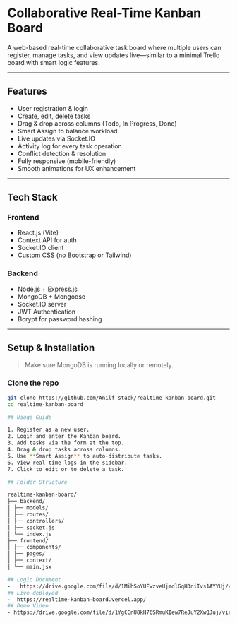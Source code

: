 #  Collaborative Real-Time Kanban Board

A web-based real-time collaborative task board where multiple users can register, manage tasks, and view updates live—similar to a minimal Trello board with smart logic features.

---

##  Features

- User registration & login  
- Create, edit, delete tasks  
- Drag & drop across columns (Todo, In Progress, Done)  
- Smart Assign to balance workload  
- Live updates via Socket.IO  
- Activity log for every task operation  
- Conflict detection & resolution  
- Fully responsive (mobile-friendly)  
- Smooth animations for UX enhancement

---

## Tech Stack

### Frontend
- React.js (Vite)
- Context API for auth
- Socket.IO client
- Custom CSS (no Bootstrap or Tailwind)

### Backend
- Node.js + Express.js
- MongoDB + Mongoose
- Socket.IO server
- JWT Authentication
- Bcrypt for password hashing

---

##  Setup & Installation

>  Make sure MongoDB is running locally or remotely.

###  Clone the repo
```bash
git clone https://github.com/Anilf-stack/realtime-kanban-board.git
cd realtime-kanban-board

## Usage Guide

1. Register as a new user.
2. Login and enter the Kanban board.
3. Add tasks via the form at the top.
4. Drag & drop tasks across columns.
5. Use **Smart Assign** to auto-distribute tasks.
6. View real-time logs in the sidebar.
7. Click to edit or to delete a task.

## Folder Structure

realtime-kanban-board/
├── backend/
│ ├── models/
│ ├── routes/
│ ├── controllers/
│ ├── socket.js
│ └── index.js
├── frontend/
│ ├── components/
│ ├── pages/
│ ├── context/
│ └── main.jsx

## Logic Document
-   https://drive.google.com/file/d/1MihSoYUFwzveUjmdlGqH3niIvs1AYYUj/view?usp=sharing
## Live deployed
-  https://realtime-kanban-board.vercel.app/
## Demo Video
- https://drive.google.com/file/d/1YgCCnU8kH76SRmuKIew7ReJuY2XwQJuj/view?usp=sharing
